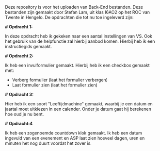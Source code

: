Deze repository is voor het uploaden van Back-End bestanden.
Deze bestanden zijn gemaakt door Stefan Lam, uit klas I6AO2 op het ROC van Twente in Hengelo.
De opdrachten die tot nu toe ingeleverd zijn:

<b># Opdracht 1:</b>

In deze opdracht heb ik gekeken naar een aantal instellingen van VS. Ook het gebruik van de helpfunctie zal hierbij aanbod komen.
Hierbij heb ik een instructiegids gemaakt.

<b># Opdracht 2:</b>

Ik heb een invulformulier gemaakt.
Hierbij heb ik een checkbox gemaakt met:
- Verberg formulier (laat het formulier verbergen)
- Laat formulier zien (laat het formulier zien)

<b># Opdracht 3:</b>

Hier heb ik een soort "Leeftijdmachine" gemaakt, waarbij je een datum en jaartal moet uitkiezen in een calender.
Onder je datum gaat hij berekenen hoe oud je nu bent.

<b># Opdracht:4</b>

Ik heb een zogenoemde countdown klok gemaakt. 
Ik heb een datum ingevuld van een evenement en ASP laat zien hoeveel dagen, uren en minuten het nog duurt voordat het zover is.
